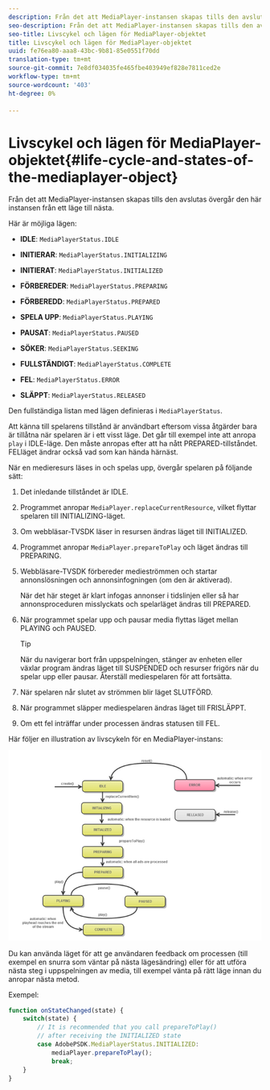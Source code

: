 ```yaml
---
description: Från det att MediaPlayer-instansen skapas tills den avslutas övergår den här instansen från ett läge till nästa.
seo-description: Från det att MediaPlayer-instansen skapas tills den avslutas övergår den här instansen från ett läge till nästa.
seo-title: Livscykel och lägen för MediaPlayer-objektet
title: Livscykel och lägen för MediaPlayer-objektet
uuid: fe76ea80-aaa8-43bc-9b81-85e0551f70dd
translation-type: tm+mt
source-git-commit: 7e8df034035fe465fbe403949ef828e7811ced2e
workflow-type: tm+mt
source-wordcount: '403'
ht-degree: 0%

---
```



# Livscykel och lägen för MediaPlayer-objektet{#life-cycle-and-states-of-the-mediaplayer-object}

Från det att MediaPlayer-instansen skapas tills den avslutas övergår den här instansen från ett läge till nästa.

Här är möjliga lägen:

* **IDLE**:  `MediaPlayerStatus.IDLE`

* **INITIERAR**:  `MediaPlayerStatus.INITIALIZING`

* **INITIERAT**:  `MediaPlayerStatus.INITIALIZED`

* **FÖRBEREDER**:  `MediaPlayerStatus.PREPARING`

* **FÖRBEREDD**:  `MediaPlayerStatus.PREPARED`

* **SPELA UPP**:  `MediaPlayerStatus.PLAYING`

* **PAUSAT**:  `MediaPlayerStatus.PAUSED`

* **SÖKER**:  `MediaPlayerStatus.SEEKING`

* **FULLSTÄNDIGT**:  `MediaPlayerStatus.COMPLETE`

* **FEL**:  `MediaPlayerStatus.ERROR`

* **SLÄPPT**:  `MediaPlayerStatus.RELEASED`

Den fullständiga listan med lägen definieras i `MediaPlayerStatus`.

Att känna till spelarens tillstånd är användbart eftersom vissa åtgärder bara är tillåtna när spelaren är i ett visst läge. Det går till exempel inte att anropa `play` i IDLE-läge. Den måste anropas efter att ha nått PREPARED-tillståndet. FELläget ändrar också vad som kan hända härnäst.

När en medieresurs läses in och spelas upp, övergår spelaren på följande sätt:

1. Det inledande tillståndet är IDLE.
1. Programmet anropar `MediaPlayer.replaceCurrentResource`, vilket flyttar spelaren till INITIALIZING-läget.
1. Om webbläsar-TVSDK läser in resursen ändras läget till INITIALIZED.
1. Programmet anropar `MediaPlayer.prepareToPlay` och läget ändras till PREPARING.
1. Webbläsare-TVSDK förbereder medieströmmen och startar annonslösningen och annonsinfogningen (om den är aktiverad).

   När det här steget är klart infogas annonser i tidslinjen eller så har annonsproceduren misslyckats och spelarläget ändras till PREPARED.
1. När programmet spelar upp och pausar media flyttas läget mellan PLAYING och PAUSED.

   >[!TIP]
   >
   >När du navigerar bort från uppspelningen, stänger av enheten eller växlar program ändras läget till SUSPENDED och resurser frigörs när du spelar upp eller pausar. Återställ mediespelaren för att fortsätta.

1. När spelaren når slutet av strömmen blir läget SLUTFÖRD.
1. När programmet släpper mediespelaren ändras läget till FRISLÄPPT.
1. Om ett fel inträffar under processen ändras statusen till FEL.

Här följer en illustration av livscykeln för en MediaPlayer-instans:

<!--<a id="fig_DD3DAE7507C549C8A4720A26DFCFFCCB"></a>-->

![](assets/player-state-transitions-diagram-android_1.2_web.png)

Du kan använda läget för att ge användaren feedback om processen (till exempel en snurra som väntar på nästa lägesändring) eller för att utföra nästa steg i uppspelningen av media, till exempel vänta på rätt läge innan du anropar nästa metod.

Exempel:

```js
function onStateChanged(state) { 
    switch(state) { 
        // It is recommended that you call prepareToPlay()  
        // after receiving the INITIALIZED state             
        case AdobePSDK.MediaPlayerStatus.INITIALIZED: 
            mediaPlayer.prepareToPlay(); 
            break; 
    } 
} 
```

